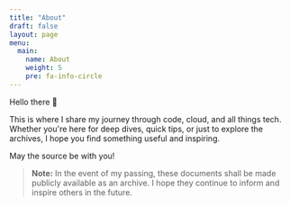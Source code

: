 ```yaml
---
title: "About"
draft: false
layout: page
menu:
  main:
    name: About
    weight: 5
    pre: fa-info-circle
---
```


Hello there 👋

This is where I share my journey through code, cloud, and all things tech. Whether you're here for deep dives, quick tips, or just to explore the archives, I hope you find something useful and inspiring.

May the source be with you!

> **Note:** In the event of my passing, these documents shall be made publicly available as an archive. I hope they continue to inform and inspire others in the future.
